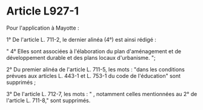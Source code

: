 # Article L927-1

<p>Pour l'application à Mayotte :</p><p>1° De l'article L. 711-2, le dernier alinéa (4°) est ainsi rédigé :</p><p>" 4° Elles sont associées à l'élaboration du plan d'aménagement et de développement durable et des plans locaux d'urbanisme. ";</p><p>2° Du premier alinéa de l'article L. 711-5, les mots : "dans les conditions prévues aux articles L. 443-1 et L. 753-1 du code de l'éducation" sont supprimés ;</p><p>3° De l'article L. 712-7, les mots : " , notamment celles mentionnées au 2° de l'article L. 711-8," sont supprimés. </p>